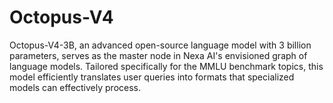 # Octopus-V4
Octopus-V4-3B, an advanced open-source language model with 3 billion parameters, serves as the master node in Nexa AI's envisioned graph of language models. Tailored specifically for the MMLU benchmark topics, this model efficiently translates user queries into formats that specialized models can effectively process. 
